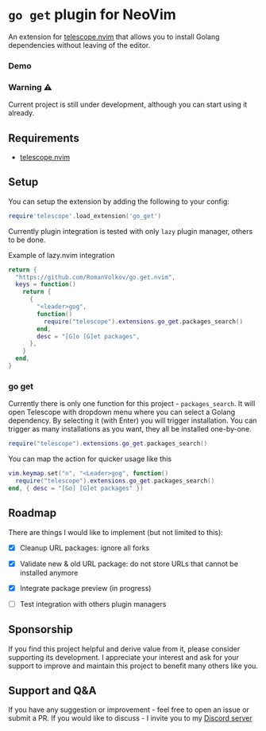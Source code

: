# `go get` plugin for NeoVim

An extension for [telescope.nvim](https://github.com/nvim-telescope/telescope.nvim) that allows you to install Golang dependencies without leaving of the editor.

### Demo


### Warning ⚠️
Current project is still under development, although you can start using it already.


## Requirements

- [telescope.nvim](https://github.com/nvim-telescope/telescope.nvim) 


## Setup
You can setup the extension by adding the following to your config:
```lua
require'telescope'.load_extension('go_get')
```

Currently plugin integration is tested with only `lazy` plugin manager, others to be done.

Example of lazy.nvim integration

```lua
return {
  "https://github.com/RomanVolkov/go.get.nvim",
  keys = function()
    return {
      {
        "<leader>gog",
        function()
          require("telescope").extensions.go_get.packages_search()
        end,
        desc = "[G]o [G]et packages",
      },
    }
  end,
}
```

### go get

Currently there is only one function for this project - `packages_search`. It will open Telescope with dropdown menu where you can select a Golang dependency. 
By selecting it (with Enter) you will trigger installation. You can trigger as many installations as you want, they all be installed one-by-one. 
```lua
require("telescope").extensions.go_get.packages_search()
```

You can map the action for quicker usage like this

```lua
vim.keymap.set("n", "<Leader>gog", function()
  require("telescope").extensions.go_get.packages_search()
end, { desc = "[Go] [G]et packages" })
```


## Roadmap

There are things I would like to implement (but not limited to this):
- [x] Cleanup URL packages: ignore all forks
- [x] Validate new & old URL package: do not store URLs that cannot be installed anymore
- [x] Integrate package preview (in progress)
- [ ] Test integration with others plugin managers


## Sponsorship
If you find this project helpful and derive value from it, please consider supporting its development. I appreciate your interest and ask for your support to improve and maintain this project to benefit many others like you.

## Support and Q&A 

If you have any suggestion or improvement - feel free to open an issue or submit a PR.
If you would like to discuss - I invite you to my [Discord server](https://discord.gg/QeVvfvFfb6)

